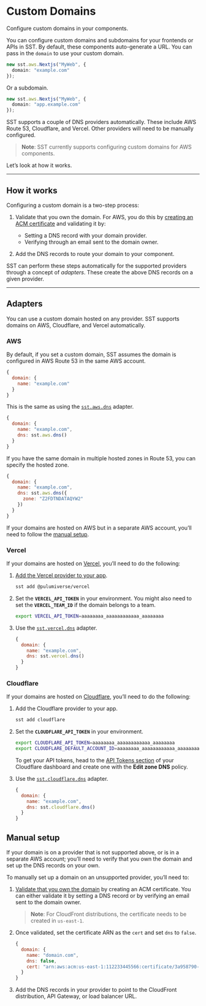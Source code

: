 # Custom Domains

Configure custom domains in your components.

You can configure custom domains and subdomains for your frontends or APIs in SST. By default, these components auto-generate a URL. You can pass in the `domain` to use your custom domain.

```typescript
new sst.aws.Nextjs("MyWeb", {
  domain: "example.com"
});
```

Or a subdomain.

```typescript
new sst.aws.Nextjs("MyWeb", {
  domain: "app.example.com"
});
```

SST supports a couple of DNS providers automatically. These include AWS Route 53, Cloudflare, and Vercel. Other providers will need to be manually configured.

> **Note**: SST currently supports configuring custom domains for AWS components.

Let’s look at how it works.

---

## How it works

Configuring a custom domain is a two-step process:

1. Validate that you own the domain. For AWS, you do this by [creating an ACM certificate](https://docs.aws.amazon.com/acm/latest/userguide/domain-ownership-validation.html) and validating it by:
   - Setting a DNS record with your domain provider.
   - Verifying through an email sent to the domain owner.

2. Add the DNS records to route your domain to your component.

SST can perform these steps automatically for the supported providers through a concept of *adapters*. These create the above DNS records on a given provider.

---

## Adapters

You can use a custom domain hosted on any provider. SST supports domains on AWS, Cloudflare, and Vercel automatically.

### AWS

By default, if you set a custom domain, SST assumes the domain is configured in AWS Route 53 in the same AWS account.

```javascript
{
  domain: {
    name: "example.com"
  }
}
```

This is the same as using the [`sst.aws.dns`](https://docs/component/aws/dns/) adapter.

```javascript
{
  domain: {
    name: "example.com",
    dns: sst.aws.dns()
  }
}
```

If you have the same domain in multiple hosted zones in Route 53, you can specify the hosted zone.

```javascript
{
  domain: {
    name: "example.com",
    dns: sst.aws.dns({
      zone: "Z2FDTNDATAQYW2"
    })
  }
}
```

If your domains are hosted on AWS but in a separate AWS account, you’ll need to follow the [manual setup](#manual-setup).

### Vercel

If your domains are hosted on [Vercel](https://vercel.com), you’ll need to do the following:

1. [Add the Vercel provider to your app](#configure-provider).
   ```bash
   sst add @pulumiverse/vercel
   ```

2. Set the **`VERCEL_API_TOKEN`** in your environment. You might also need to set the **`VERCEL_TEAM_ID`** if the domain belongs to a team.
   ```bash
   export VERCEL_API_TOKEN=aaaaaaaa_aaaaaaaaaaaa_aaaaaaaa
   ```

3. Use the [`sst.vercel.dns`](https://docs/component/vercel/dns/) adapter.
   ```javascript
   {
     domain: {
       name: "example.com",
       dns: sst.vercel.dns()
     }
   }
   ```

### Cloudflare

If your domains are hosted on [Cloudflare](https://developers.cloudflare.com/dns/), you’ll need to do the following:

1. Add the Cloudflare provider to your app.
   ```bash
   sst add cloudflare
   ```

2. Set the **`CLOUDFLARE_API_TOKEN`** in your environment.
   ```bash
   export CLOUDFLARE_API_TOKEN=aaaaaaaa_aaaaaaaaaaaa_aaaaaaaa
   export CLOUDFLARE_DEFAULT_ACCOUNT_ID=aaaaaaaa_aaaaaaaaaaaa_aaaaaaaa
   ```
   To get your API tokens, head to the [API Tokens section](https://dash.cloudflare.com/profile/api-tokens) of your Cloudflare dashboard and create one with the **Edit zone DNS** policy.

3. Use the [`sst.cloudflare.dns`](https://docs/component/cloudflare/dns/) adapter.
   ```javascript
   {
     domain: {
       name: "example.com",
       dns: sst.cloudflare.dns()
     }
   }
   ```

## Manual setup

If your domain is on a provider that is not supported above, or is in a separate AWS account; you’ll need to verify that you own the domain and set up the DNS records on your own.

To manually set up a domain on an unsupported provider, you’ll need to:

1. [Validate that you own the domain](https://docs.aws.amazon.com/acm/latest/userguide/domain-ownership-validation.html) by creating an ACM certificate. You can either validate it by setting a DNS record or by verifying an email sent to the domain owner.
   > **Note**: For CloudFront distributions, the certificate needs to be created in `us-east-1`.

2. Once validated, set the certificate ARN as the `cert` and set `dns` to `false`.
   ```javascript
   {
     domain: {
       name: "domain.com",
       dns: false,
       cert: "arn:aws:acm:us-east-1:112233445566:certificate/3a958790-8878-4cdc-a396-06d95064cf63"
     }
   }
   ```

3. Add the DNS records in your provider to point to the CloudFront distribution, API Gateway, or load balancer URL.